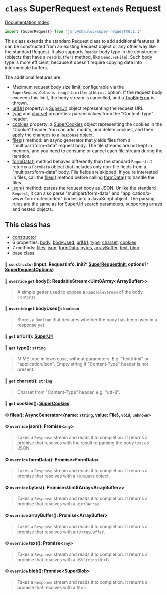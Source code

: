 # `class` SuperRequest `extends` Request

[Documentation Index](../README.md)

```ts
import {SuperRequest} from "jsr:@shaulov/super-request@0.1.1"
```

This class extends the standard Request class to add additional features.
It can be constructed from an existing Request object or any other way like the standard Request.
It also supports `Reader` body type in the constructor (objects that have a `read(buffer)` method, like `Deno.FsFile`).
Such body type is more efficient, because it doesn't require copying data into intermediate buffers.

The additional features are:
- Maximum request body size limit, configurable via the `SuperRequestOptions.lengthLimitlengthLimit` option.
If the request body exceeds this limit, the body stream is cancelled, and a [TooBigError](../class.TooBigError/README.md) is thrown.
- [urlUrl](../class.SuperRequest/README.md#-get-urlurl-superurl) property: a [SuperUrl](../class.SuperUrl/README.md) object representing the request URL.
- [type](../class.SuperRequest/README.md#-get-type-string) and [charset](../class.SuperRequest/README.md#-get-charset-string) properties: parsed values from the "Content-Type" header.
- [cookies](../class.SuperRequest/README.md#-get-cookies-supercookies) property: a [SuperCookies](../class.SuperCookies/README.md) object representing the cookies in the "Cookie" header. You can add, modify, and delete cookies, and then apply the changes to a `Response` object.
- [files()](../class.SuperRequest/README.md#-files-asyncgeneratorname-string-value-file-void-unknown) method: an async generator that yields files from a "multipart/form-data" request body. The file streams are not kept in memory, and you need to consume or cancel each file stream during the iteration.
- [formData()](../class.SuperRequest/README.md#-override-formdata-promiseformdata) method behaves differently than the standard `Request`: it returns a `FormData` object that includes only non-file fields from a "multipart/form-data" body. File fields are skipped. If you're interested in files, call the [files()](../class.SuperRequest/README.md#-files-asyncgeneratorname-string-value-file-void-unknown) method before calling [formData()](../class.SuperRequest/README.md#-override-formdata-promiseformdata) to handle the files.
- [json()](../class.SuperRequest/README.md#-override-json-promiseany) method: parses the request body as JSON. Unlike the standard `Request`, it can also parse "multipart/form-data" and "application/x-www-form-urlencoded" bodies into a JavaScript object. The parsing rules are the same as for [SuperUrl](../class.SuperUrl/README.md) search parameters, supporting arrays and nested objects.

## This class has

- [constructor](#-constructorinput-requestinfo-init-superrequestinit-options-superrequestoptions)
- 6 properties:
[body](#-override-get-body-readablestreamuint8arrayarraybuffer),
[bodyUsed](#-override-get-bodyused-boolean),
[urlUrl](#-get-urlurl-superurl),
[type](#-get-type-string),
[charset](#-get-charset-string),
[cookies](#-get-cookies-supercookies)
- 7 methods:
[files](#-files-asyncgeneratorname-string-value-file-void-unknown),
[json](#-override-json-promiseany),
[formData](#-override-formdata-promiseformdata),
[bytes](#-override-bytes-promiseuint8arrayarraybuffer),
[arrayBuffer](#-override-arraybuffer-promisearraybuffer),
[text](#-override-text-promiseany),
[blob](#-override-blob-promisesuperblob)
- base class


#### 🔧 `constructor`(input: RequestInfo, init?: [SuperRequestInit](../type.SuperRequestInit/README.md), options?: [SuperRequestOptions](../type.SuperRequestOptions/README.md))



#### 📄 `override` `get` body(): ReadableStream\<Uint8Array\<ArrayBuffer>>

> A simple getter used to expose a `ReadableStream` of the body contents.



#### 📄 `override` `get` bodyUsed(): `boolean`

> Stores a `Boolean` that declares whether the body has been used in a
> response yet.



#### 📄 `get` urlUrl(): [SuperUrl](../class.SuperUrl/README.md)



#### 📄 `get` type(): `string`

> MIME type in lowercase, without parameters. E.g. "text/html" or "application/json".
> Empty string if "Content-Type" header is not present.



#### 📄 `get` charset(): `string`

> Charset from "Content-Type" header, e.g. "utf-8".



#### 📄 `get` cookies(): [SuperCookies](../class.SuperCookies/README.md)



#### ⚙ files(): AsyncGenerator\<\{name: `string`, value: File}, `void`, `unknown`>



#### ⚙ `override` json(): Promise\<`any`>

> Takes a `Response` stream and reads it to completion. It returns a promise
> that resolves with the result of parsing the body text as JSON.



#### ⚙ `override` formData(): Promise\<FormData>

> Takes a `Response` stream and reads it to completion. It returns a promise
> that resolves with a `FormData` object.



#### ⚙ `override` bytes(): Promise\<Uint8Array\<ArrayBuffer>>

> Takes a `Response` stream and reads it to completion. It returns a promise
> that resolves with a `Uint8Array`.



#### ⚙ `override` arrayBuffer(): Promise\<ArrayBuffer>

> Takes a `Response` stream and reads it to completion. It returns a promise
> that resolves with an `ArrayBuffer`.



#### ⚙ `override` text(): Promise\<`any`>

> Takes a `Response` stream and reads it to completion. It returns a promise
> that resolves with a `USVString` (text).



#### ⚙ `override` blob(): Promise\<[SuperBlob](../class.SuperBlob/README.md)>

> Takes a `Response` stream and reads it to completion. It returns a promise
> that resolves with a `Blob`.



